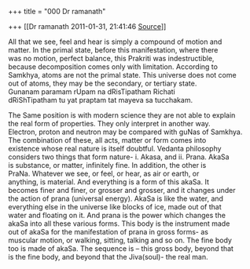 +++
title = "000 Dr ramanath"

+++
[[Dr ramanath	2011-01-31, 21:41:46 [Source](https://groups.google.com/g/bvparishat/c/CHz7UJhWC3U)]]



All that we see, feel and hear is simply a compound of motion and  
matter. In the primal state, before this manifestation, where there  
was no motion, perfect balance, this Prakriti was indestructible,  
because decomposition comes only with limitation. According to  
Samkhya, atoms are not the primal state. This universe does not come  
out of atoms, they may be the secondary, or tertiary state.  
Gunanam paramam rUpam na dRisTipatham Richati  
dRiShTipatham tu yat praptam tat mayeva sa tucchakam.  
  
The Same position is with modern science they are not able to explain  
the real form of properties. They only interpret in another way.  
Electron, proton and neutron may be compared with guNas of Samkhya.  
The combination of these, all acts, matter or form comes into  
existence whose real nature is itself doubtful. Vedanta philosophy  
considers two things that form nature- i. Akasa, and ii. Prana. AkaSa  
is substance, or matter, infinitely fine. In addition, the other is  
PraNa. Whatever we see, or feel, or hear, as air or earth, or  
anything, is material. And everything is a form of this akaSa. It  
becomes finer and finer, or grosser and grosser, and it changes under  
the action of prana (universal energy). AkaSa is like the water, and  
everything else in the universe like blocks of ice, made out of that  
water and floating on it. And prana is the power which changes the  
akaSa into all these various forms. This body is the instrument made  
out of akaSa for the manifestation of prana in gross forms- as  
muscular motion, or walking, sitting, talking and so on. The fine body  
too is made of akaSa. The sequence is – this gross body, beyond that  
is the fine body, and beyond that the Jiva(soul)- the real man.  

